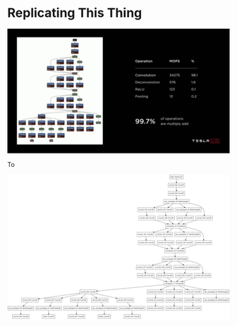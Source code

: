# Replicating This Thing

![image](https://github.com/Nyandwi/replicating-tesla-network-architecture/blob/main/image.png)

To


![image3](https://github.com/Nyandwi/replicating-tesla-network-architecture/blob/main/replicated.png)
